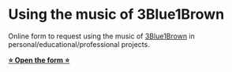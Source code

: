 # Using the music of 3Blue1Brown

Online form to request using the music of [3Blue1Brown](https://vincerubinetti.bandcamp.com/album/the-music-of-3blue1brown) in personal/educational/professional projects.

[**⭐ Open the form ⭐**](https://vincerubinetti.github.io/using-the-music-of-3blue1brown/)
